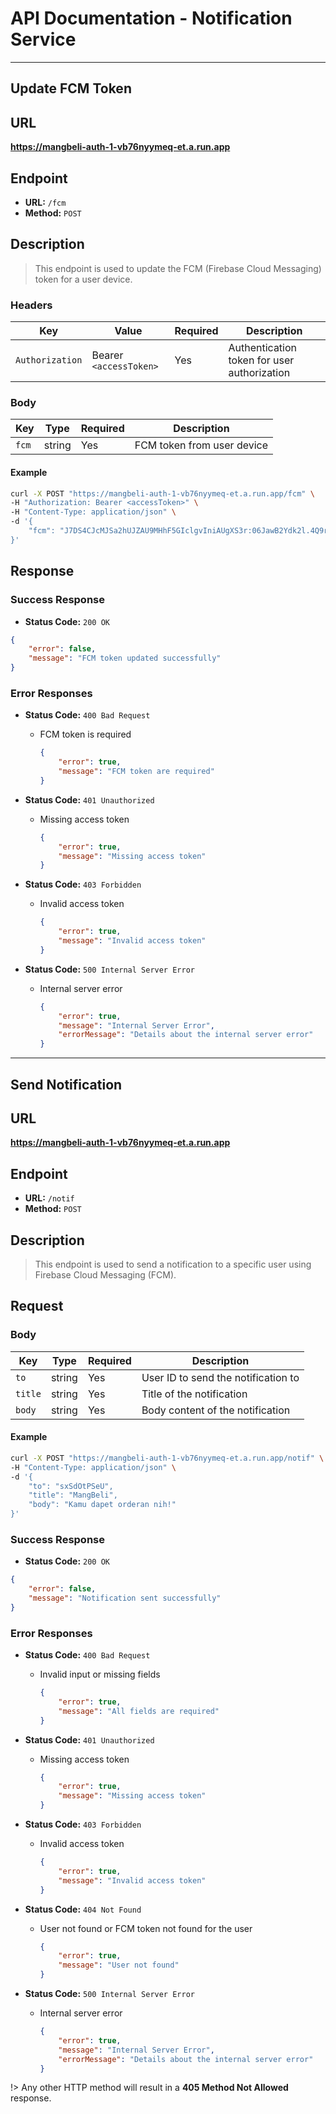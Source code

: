 # **API Documentation - Notification Service**

---
## **Update FCM Token**

## URL

**https://mangbeli-auth-1-vb76nyymeq-et.a.run.app**

## Endpoint

- **URL:** `/fcm`
- **Method:** `POST`

## Description

> This endpoint is used to update the FCM (Firebase Cloud Messaging) token for a user device.

### Headers

| Key            | Value                                | Required | Description                                |
| -------------- | ------------------------------------ | -------- | ------------------------------------------ |
| `Authorization`| Bearer `<accessToken>`               | Yes      | Authentication token for user authorization|

### Body

| Key   | Type    | Required | Description                |
| ----- | ------- | -------- | -------------------------- |
| `fcm` | string  | Yes      | FCM token from user device |

#### Example
```bash
curl -X POST "https://mangbeli-auth-1-vb76nyymeq-et.a.run.app/fcm" \
-H "Authorization: Bearer <accessToken>" \
-H "Content-Type: application/json" \
-d '{
    "fcm": "J7DS4CJcMJSa2hUJZAU9MHhF5GIclgvIniAUgXS3r:06JawB2Ydk2l.4Q9rq7t2Bi8PTR2H4inKyvS5Lcog9ltRJYoMDVhaCji-u41eTL3YUp_Zs1ZfvmKi8-IerlYu6hXiojAmT1JizUoB15a0EQEvy0G-8YiLT_VISdCZwL"
}'
```
## Response

### Success Response

- **Status Code:** `200 OK`
```json
{
    "error": false,
    "message": "FCM token updated successfully"
}
```

### Error Responses

- **Status Code:** `400 Bad Request`
    - FCM token is required
        ```json
        {
            "error": true,
            "message": "FCM token are required"
        }
        ```

- **Status Code:** `401 Unauthorized`
    - Missing access token
        ```json
        {
            "error": true,
            "message": "Missing access token"
        }
        ```

- **Status Code:** `403 Forbidden`
    - Invalid access token
        ```json
        {
            "error": true,
            "message": "Invalid access token"
        }
        ```

- **Status Code:** `500 Internal Server Error`
    - Internal server error
        ```json
        {
            "error": true,
            "message": "Internal Server Error",
            "errorMessage": "Details about the internal server error"
        }
        ```


---
## **Send Notification**

## URL

**https://mangbeli-auth-1-vb76nyymeq-et.a.run.app**

## Endpoint

- **URL:** `/notif`
- **Method:** `POST`

## Description

> This endpoint is used to send a notification to a specific user using Firebase Cloud Messaging (FCM).

## Request

### Body

| Key      | Type    | Required | Description                            |
| -------- | ------- | -------- | -------------------------------------- |
| `to`     | string  | Yes      | User ID to send the notification to    |
| `title`  | string  | Yes      | Title of the notification              |
| `body`   | string  | Yes      | Body content of the notification       |

#### Example
```bash
curl -X POST "https://mangbeli-auth-1-vb76nyymeq-et.a.run.app/notif" \
-H "Content-Type: application/json" \
-d '{
    "to": "sxSdOtPSeU",
    "title": "MangBeli",
    "body": "Kamu dapet orderan nih!"
}'
```

### Success Response

- **Status Code:** `200 OK`
```json
{
    "error": false,
    "message": "Notification sent successfully"
}
```

### Error Responses

- **Status Code:** `400 Bad Request`
    - Invalid input or missing fields
        ```json
        {
            "error": true,
            "message": "All fields are required"
        }
        ```

- **Status Code:** `401 Unauthorized`
    - Missing access token
        ```json
        {
            "error": true,
            "message": "Missing access token"
        }
        ```

- **Status Code:** `403 Forbidden`
    - Invalid access token
        ```json
        {
            "error": true,
            "message": "Invalid access token"
        }
        ```

- **Status Code:** `404 Not Found`
    - User not found or FCM token not found for the user
        ```json
        {
            "error": true,
            "message": "User not found"
        }
        ```

- **Status Code:** `500 Internal Server Error`
    - Internal server error
        ```json
        {
            "error": true,
            "message": "Internal Server Error",
            "errorMessage": "Details about the internal server error"
        }
        ```

!> Any other HTTP method will result in a **405 Method Not Allowed** response.
